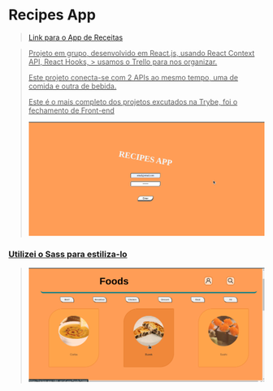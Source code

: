 # Recipes App

> <a href="https://recipes-app-n6kk-lp6bl8h28-rcvigil.vercel.app/">
>   Link para o App de Receitas
> </ a>

>
> Projeto em grupo, desenvolvido em React.js, usando React Context API, React Hooks,  > usamos o Trello para nos organizar.
>
> Este projeto conecta-se com 2 APIs ao mesmo tempo, uma de comida e outra de bebida.
>
> Este é o mais completo dos projetos excutados na Trybe, foi o fechamento de Front-end
>
> <img src="src/images/imagesReadme/pageLogin.png" alt="Página de login"/>

### Utilizei o Sass para estiliza-lo

>
> <img src="src/images/imagesReadme/pageSelection.png" alt="Págian de selção de receitas"/>
>

<!-- Olá, Tryber!

Esse é apenas um arquivo inicial para o README do seu projeto.

É essencial que você preencha esse documento por conta própria, ok?

Não deixe de usar nossas dicas de escrita de README de projetos, e deixe sua criatividade brilhar!

⚠️ IMPORTANTE: você precisa deixar nítido:
- quais arquivos/pastas foram desenvolvidos por você; 
- quais arquivos/pastas foram desenvolvidos por outra pessoa estudante;
- quais arquivos/pastas foram desenvolvidos pela Trybe.

-->
